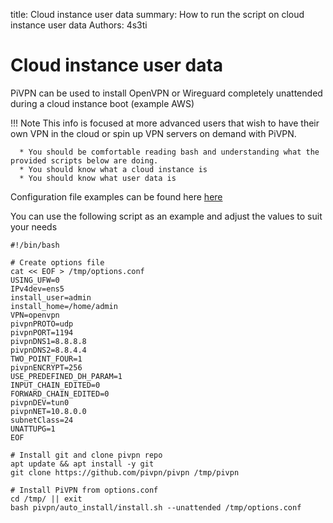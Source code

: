 title: Cloud instance user data
summary: How to run the script on cloud instance user data
Authors: 4s3ti

# Cloud instance user data

PiVPN can be used to install OpenVPN or Wireguard completely unattended during a cloud instance boot (example AWS)

!!! Note
    This info is focused at more advanced users that wish to have their own VPN in the cloud or spin up VPN servers on demand with PiVPN.

      * You should be comfortable reading bash and understanding what the provided scripts below are doing.
      * You should know what a cloud instance is
      * You should know what user data is



Configuration file examples can be found here [here](https://github.com/pivpn/pivpn/tree/master/examples)

You can use the following script as an example and adjust the values to suit your needs

```
#!/bin/bash

# Create options file
cat << EOF > /tmp/options.conf
USING_UFW=0
IPv4dev=ens5
install_user=admin
install_home=/home/admin
VPN=openvpn
pivpnPROTO=udp
pivpnPORT=1194
pivpnDNS1=8.8.8.8
pivpnDNS2=8.8.4.4
TWO_POINT_FOUR=1
pivpnENCRYPT=256
USE_PREDEFINED_DH_PARAM=1
INPUT_CHAIN_EDITED=0
FORWARD_CHAIN_EDITED=0
pivpnDEV=tun0
pivpnNET=10.8.0.0
subnetClass=24
UNATTUPG=1
EOF

# Install git and clone pivpn repo
apt update && apt install -y git
git clone https://github.com/pivpn/pivpn /tmp/pivpn

# Install PiVPN from options.conf
cd /tmp/ || exit
bash pivpn/auto_install/install.sh --unattended /tmp/options.conf
```
